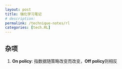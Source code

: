 ```yaml
---
layout: post
title: 强化学习笔记
# description: 
permalink: /technique-notes/rl
categories: [tech.RL]
---
```


## 杂项

1. **On policy**: 指数据随策略改变而改变，**Off policy**则相反
